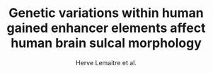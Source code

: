 ---
cat: gaia
subcat: architecture
bestof: false
author: Herve Lemaitre et al.
title: Genetic variations within human gained enhancer elements affect human brain sulcal morphology
journal: NeuroImage
year: 2023
type: article
url: https -//www.sciencedirect.com/science/article/pii/S1053811922008941
doi: 10.1016/j.neuroimage.2022.119773
---